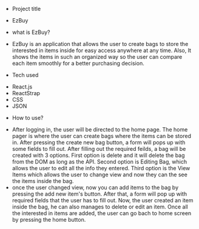 * Project title
- EzBuy

* what is EzBuy?
- EzBuy is an application that allows the user to create bags to store the interested in items inside for easy access anywhere at any time. Also, It shows the items in such an organized way so the user can compare each item smoothly for a better purchasing decision.

* Tech used
- React.js
- ReactStrap
- CSS
- JSON

* How to use?
- After logging in, the user will be directed to the home page. The home pager is where the user can create bags where the items can be stored in. After pressing the create new bag button, a form will pops up with some fields to fill out. After filling out the required feilds, a bag will be created with 3 options. First option is delete and it will delete the bag from the DOM as long as the API. Second option is Editing Bag, which allows the user to edit all the info they entered. Third option is the View Items which allows the user to change view and now they can the see the items inside the bag. 
- once the user changed view, now you can add items to the bag by pressing the add new item's button. After that, a form will pop up with required fields that the user has to fill out. Now, the user created an item inside the bag, he can also manages to delete or edit an item. Once all the interested in items are added, the user can go bach to home screen by pressing the home button.



